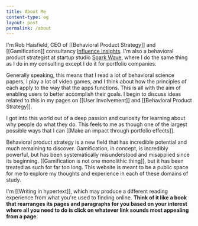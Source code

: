 ```yaml
---
title: About Me
content-type: eg
layout: post
permalink: /about
---
```


I'm Rob Haisfield, CEO of [[Behavioral Product Strategy]] and [[Gamification]] consultancy [Influence Insights](https://www.influenceinsights.io/). I'm also a behavioral product strategist at startup studio [Spark Wave](https://www.sparkwave.tech/), where I do the same thing as I do in my consulting except I do it for portfolio companies.

Generally speaking, this means that I read a lot of behavioral science papers, I play a lot of video games, and I think about how the principles of each apply to the way that the apps functions. This is all with the aim of enabling users to better accomplish their goals. I begin to discuss ideas related to this in my pages on [[User Involvement]] and [[Behavioral Product Strategy]].

I got into this world out of a deep passion and curiosity for learning about why people do what they do. This feels to me as though one of the largest possible ways that I can [[Make an impact through portfolio effects]]. 

Behavioral product strategy is a new field that has incredible potential and much remaining to discover. Gamification, in concept, is incredibly powerful, but has been systematically misunderstood and misapplied since its beginning. [[Gamification is not one monolithic thing]], but it has been treated as such for far too long. This website is meant to be a public space for me to explore my thoughts and experience in each of these domains of study.

I'm [[Writing in hypertext]], which may produce a different reading experience from what you're used to finding online. **Think of it like a book that rearranges its pages and paragraphs for you based on your interest where all you need to do is click on whatever link sounds most appealing from a page.**